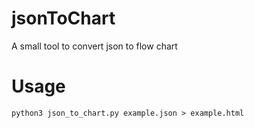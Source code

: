 # jsonToChart
A small tool to convert json to flow chart

# Usage

`python3 json_to_chart.py example.json > example.html`

